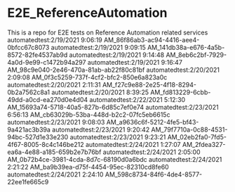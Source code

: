 # E2E_ReferenceAutomation
This is a repo for E2E tests on Reference Automation related services
automatedtest:2/19/2021 9:06:19 AM_86f86ab3-ac94-4416-aee4-0bfcc67c8073
automatedtest:2/19/2021 9:09:15 AM_141db38a-e676-4a5b-8572-82fe4537ab9d
automatedtest:2/19/2021 9:14:48 AM_8eb6c2bf-7929-4a0d-9e99-c1472b94a297
automatedtest:2/19/2021 9:16:47 AM_98c9e040-2e46-470a-81ab-ab22f80c81bf
automatedtest:2/20/2021 2:09:08 AM_0f3c5259-737f-4cf2-bfc2-850e6a823a0c
automatedtest:2/20/2021 2:11:31 AM_f27c9e88-2e25-4f18-8294-0b2a7562c8a1
automatedtest:2/20/2021 8:39:25 AM_fd813229-6cbb-49dd-a0cd-ea270d0e4d04
automatedtest:2/22/2021 5:12:30 AM_15693a74-5718-40a5-827b-6d85c7ef0e74
automatedtest:2/23/2021 6:56:13 AM_cb63029b-53ba-448d-b2c2-07fc5eb6615c
automatedtest:2/23/2021 9:08:03 AM_a9636c6f-5212-4fe5-bf43-9a421ac3b39a
automatedtest:2/23/2021 9:20:42 AM_79f7710a-0c88-4531-94bc-527d1e33e230
automatedtest:2/23/2021 9:23:21 AM_02eb2fa0-7fd5-4f67-8005-8c4c146be212
automatedtest:2/24/2021 1:27:07 AM_2fdea327-ea6a-4e88-a185-659b2e7b76bf
automatedtest:2/24/2021 2:05:00 AM_0b72b4ce-3981-4cda-8d7c-68190d0a6bdc
automatedtest:2/24/2021 2:21:22 AM_ba9b39ea-d75f-4454-95ec-82310cd8fe60
automatedtest:2/24/2021 2:24:10 AM_598c8734-84f6-4de4-8577-22ee1fe665c9
